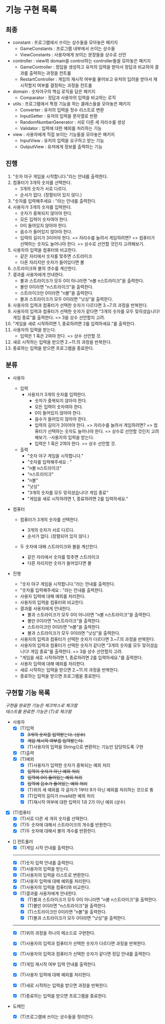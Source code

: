 # 기능 구현 목록

## 최종
- constant : 프로그램에서 쓰이는 상수들을 모아놓은 패키지
  - GameConstants : 프로그램 내부에서 쓰이는 상수들
  - ViewConstants : 사용자에게 보이는 문장들을 상수로 선언
- controller : view와 domain을 control하는 controller들을 모아놓은 패키지
  - GameController : 정답을 생성하고 유저의 입력을 받아서 정답과 비교하여 결과를 출력하는 과정을 컨트롤
  - RestartController : 게임의 재시작 여부를 물어보고 유저의 입려을 받아서 재시작할지 여부를 결정하는 과정을 컨트롤
- domain : 숫자야구의 핵심 로직을 담은 패키지
  - Comparator : 정답과 사용자의 입력을 비교하는 로직
- utils : 프로그램에서 특정 기능을 하는 클래스들을 모아놓은 패키지
  - Converter : 유저의 입력을 정수 리스트로 변환
  - InputGetter : 유저의 입력을 문자열로 반환
  - RandomNumberGenerator : 서로 다른 세 자리수를 생성
  - Validator : 입력에 대한 예외를 처리하는 기능
- view : 사용자에게 직접 보이는 기능들을 모아놓은 패키지
  - InputView : 유저의 입력을 요구하고 받는 기능
  - OutputView : 유저에게 정보를 출력하는 기능

## 진행
1. "숫자 야구 게임을 시작합니다."라는 안내를 출력한다.
2. 컴퓨터가 3개의 숫자를 선택한다.
    - 3개의 숫자가 서로 다르다.
    - 순서가 없다. (정렬되어 있지 않다.)
3. "숫자를 입력해주세요 : "라는 안내를 출력한다.
4. 사용자가 3개의 숫자를 입력한다.
   - 숫자가 중복되지 않아야 한다.
   - 모든 입력이 숫자여야 한다.
   - 0이 들어있지 않아야 한다.
   - 음수가 들어있지 않아야 한다.
   - 입력의 길이가 3이어야 한다. => 자리수를 늘려서 게임하려면? => 컴퓨터가 선택하는 숫자도 늘어나야 한다. => 상수로 선언할 것인지 고려해보기.
5. 사용자의 입력을 컴퓨터와 비교한다.
   - 같은 자리에서 숫자를 맞추면 스트라이크
   - 다른 자리지만 숫자가 들어있다면 볼
6. 스트라이크와 볼의 갯수를 계산한다.
7. 결과를 사용자에게 안내한다.
   - 볼과 스트라이크가 모두 0이 아니라면 "n볼 n스트라이크"을 출력한다.
   - 볼만 0이라면 "n스트라이크"을 출력한다.
   - 스트라이크만 0이라면 "n볼"을 출력한다.
   - 볼과 스트라이크가 모두 0이라면 "낫싱"을 출력한다.
8. 사용자의 입력과 컴퓨터가 선택한 숫자가 다르다면 3.~7.의 과정을 반복한다.
9. 사용자의 입력과 컴퓨터가 선택한 숫자가 같다면 "3개의 숫자를 모두 맞히셨습니다! 게임 종료"를 출력한다. => 3을 상수 선언할지 고려.
10. "게임을 새로 시작하려면 1, 종료하려면 2를 입력하세요."를 출력한다.
11. 사용자의 입력을 받는다.
    - 입력은 1 혹은 2여야 한다. => 상수 선언할 것.
12. 새로 시작하는 입력을 받으면 2.~11.의 과정을 반복한다.
13. 종료하는 입력을 받으면 프로그램을 종료한다.

## 분류

- 사용자
  - 입력
    - 사용자가 3개의 숫자를 입력한다.
      - 숫자가 중복되지 않아야 한다.
      - 모든 입력이 숫자여야 한다.
      - 0이 들어있지 않아야 한다.
      - 음수가 들어있지 않아야 한다.
      - 입력의 길이가 3이어야 한다. => 자리수를 늘려서 게임하려면? => 컴퓨터가 선택하는 숫자도 늘어나야 한다. => 상수로 선언할 것인지 고려해보기.
    -사용자의 입력을 받는다.
      - 입력은 1 혹은 2여야 한다. => 상수 선언할 것.
  - 출력
    - "숫자 야구 게임을 시작합니다."
    - "숫자를 입력해주세요 : "
    - "n볼 n스트라이크"
    - "n스트라이크"
    - "n볼"
    - "낫싱"
    - "3개의 숫자를 모두 맞히셨습니다! 게임 종료"
    - "게임을 새로 시작하려면 1, 종료하려면 2를 입력하세요."
    
- 컴퓨터
  - 컴퓨터가 3개의 숫자를 선택한다.
     - 3개의 숫자가 서로 다르다.
     - 순서가 없다. (정렬되어 있지 않다.)
    
  - 두 숫자에 대해 스트라이크와 볼을 계산한다.
    - 같은 자리에서 숫자를 맞추면 스트라이크
    - 다른 자리지만 숫자가 들어있다면 볼

- 진행
  - "숫자 야구 게임을 시작합니다."라는 안내를 출력한다.
  - "숫자를 입력해주세요 : "라는 안내를 출력한다.
  - 사용자 입력에 대해 예외를 처리한다.
  - 사용자의 입력을 컴퓨터와 비교한다.
  - 결과를 사용자에게 안내한다.
      - 볼과 스트라이크가 모두 0이 아니라면 "n볼 n스트라이크"을 출력한다.
      - 볼만 0이라면 "n스트라이크"을 출력한다.
      - 스트라이크만 0이라면 "n볼"을 출력한다.
      - 볼과 스트라이크가 모두 0이라면 "낫싱"을 출력한다.
  - 사용자의 입력과 컴퓨터가 선택한 숫자가 다르다면 3.~7.의 과정을 반복한다.
  - 사용자의 입력과 컴퓨터가 선택한 숫자가 같다면 "3개의 숫자를 모두 맞히셨습니다! 게임 종료"를 출력한다. => 3을 상수 선언할지 고려.
  - "게임을 새로 시작하려면 1, 종료하려면 2를 입력하세요."를 출력한다.
  - 사용자 입력에 대해 예외를 처리한다.
  - 새로 시작하는 입력을 받으면 2.~11.의 과정을 반복한다.
  - 종료하는 입력을 받으면 프로그램을 종료한다.

## 구현할 기능 목록

*구현을 완료한 기능은 체크박스로 체크함*<br>
*테스트를 완료한 기능은 (T)로 체크함*
- 사용자
  - [x] (T)입력
    - [x] ~~3개의 숫자를 입력받는다. (상수)~~
    - [x] ~~게임 재시작 여부를 입력받는다.~~
    - [x] (T)사용자의 입력을 String으로 변환하는 기능만 담당하도록 구현
  - [x] (T)출력
  - [x] (T)예외
    - [x] (T)사용자가 입력한 숫자가 중복되는 예외 처리
    - [x] ~~입력이 숫자가 아닌 예외 처리~~
    - [x] ~~입력에 0이 들어있는 예외 처리~~
    - [x] ~~입력에 음수가 들어있는 예외 처리~~
    - [x] (T)위의 세 예외를 각 글자가 1부터 9가 아닌 예외를 처리하는 것으로 통
    - [x] (T)입력의 길이가 invaild한 예외 처리
    - [x] (T)재시작 여부에 대한 입력이 1과 2가 아닌 예외 (상수)

- [x] (T)컴퓨터
  - [x] (T)서로 다른 세 개의 숫자를 선택한다.
  - [x] (T)두 숫자에 대해서 스트라이크의 개수를 반환한다.
  - [x] (T)두 숫자에 대해서 볼의 개수를 반환한다.
  
- [] 컨트롤러
  - [x] (T)게임 시작 안내를 출력한다.
  ---
  - [x] (T)숫자 입력 안내를 출력한다.
  - [x] (T)사용자의 입력을 받는다.
  - [x] (T)사용자의 입력을 리스트로 변환한다.
  - [x] (T)사용자 입력에 대해 예외를 처리한다.
  - [x] (T)사용자의 입력을 컴퓨터와 비교한다.
  - [x] (T)결과를 사용자에게 안내한다.
      - [x] (T)볼과 스트라이크가 모두 0이 아니라면 "n볼 n스트라이크"을 출력한다.
      - [x] (T)볼만 0이라면 "n스트라이크"을 출력한다.
      - [x] (T)스트라이크만 0이라면 "n볼"을 출력한다.
      - [x] (T)볼과 스트라이크가 모두 0이라면 "낫싱"을 출력한다.
  ---
  - [x] (T)위의 과정을 하나의 메소드로 구현한다.
  
  - [x] (T)사용자의 입력과 컴퓨터가 선택한 숫자가 다르다면 과정을 반복한다.
  - [x] (T)사용자의 입력과 컴퓨터가 선택한 숫자가 같다면 정답 안내를 출력한다.
  - [x] (T)게임 재시작 여부 입력 안내를 출력한다.
  - [x] (T)사용자 입력에 대해 예외를 처리한다.
  - [x] (T)새로 시작하는 입력을 받으면 과정을 반복한다.
  - [x] (T)종료하는 입력을 받으면 프로그램을 종료한다.

- 도메인
  - [x] (T)프로그램에 쓰이는 상수들을 정리한다.


